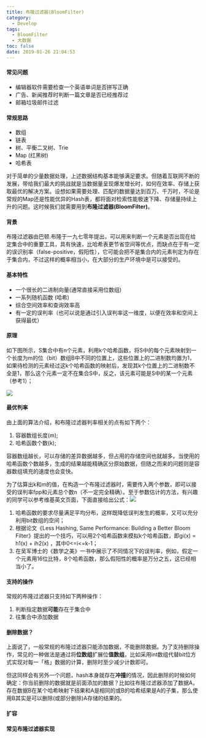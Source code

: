 ```yaml
---
title: 布隆过滤器(BloomFilter)
category:
  - Develop
tags:
  - BloomFilter
  - 大数据
toc: false
date: 2019-01-26 21:04:53
---
```


#### 常见问题

- 编辑器软件需要检查一个英语单词是否拼写正确
- 广告、新闻推荐时判断一篇文章是否已经推荐过
- 邮箱垃圾邮件过滤

#### 常规思路

- 数组
- 链表
- 树、平衡二叉树、Trie
- Map (红黑树)
- 哈希表

对于简单的少量数据处理，上述数据结构基本能够满足要求。但随着互联网不断的发展，带给我们最大的挑战就是当数据量呈现爆发增长时，如何在效率、存储上获取最优的解决方案。设想如果需要处理、匹配的数据量达到百万、千万时，不论是常规的Map还是性能优异的Hash表，都将面对检索性能极速下降、存储量持续上升的问题。这时候我们就需要用到**布隆过滤器(BloomFilter)**。

#### 背景

布隆过滤器由巴顿.布隆于一九七零年提出，可以用来判断一个元素是否出现在给定集合中的重要工具，具有快速，比哈希表更节省空间等优点，而缺点在于有一定的误识别率（false-positive，假阳性），它可能会把不是集合内的元素判定为存在于集合内，不过这样的概率相当小，在大部分的生产环境中是可以接受的。

#### 基本特性

- 一个很长的二进制向量(通常直接采用位数组)
- 一系列随机函数 (哈希)
- 综合空间效率和查询效率高
- 有一定的误判率（也可以说是通过引入误判率这一维度，以便在效率和空间上获得最优）

#### 原理

如下图所示，S集合中有n个元素，利用k个哈希函数，将S中的每个元素映射到一个长度为m的位（bit）数组B中不同的位置上，这些位置上的二进制数均置为1，如果待检测的元素经过这k个哈希函数的映射后，发现其k个位置上的二进制数不全是1，那么这个元素一定不在集合S中，反之，该元素可能是S中的某一个元素（参考1）；

![](http://blog.techpoetry.cn/img/1609ba689562e6e1.jpeg)

#### 最优判率

由上面的算法介绍，和布隆过滤器判率相关的点有如下两个：

1. 容器数组长度(m);
2. 哈希函数个数(k);

容器数组越长，可以存储的差异数据越多，但占用的存储空间也就越多。当使用的哈希函数个数越多，生成的结果越能精确区分原始数据，但随之而来的问题则是容器数组填充的速度也会变快。

为了估算出k和m的值，在构造一个布隆过滤器时，需要传入两个参数，即可以接受的误判率fpp和元素总个数n（不一定完全精确）。至于参数估计的方法，有兴趣的同学可以参考维基英文页面，下面直接给出公式：![](http://blog.techpoetry.cn/img/1609ba6895bdeb30.jpeg)

1. 哈希函数的要求尽量满足平均分布，这样既降低误判发生的概率，又可以充分利用bit数组的空间；
2. 根据论文《Less Hashing, Same Performance: Building a Better Bloom Filter》提出的一个技巧，可以用2个哈希函数来模拟k个哈希函数，即gi(x) = h1(x) + ih2(x) ，其中0<=i<=k-1； 
3. 在吴军博士的《数学之美》一书中展示了不同情况下的误判率，例如，假定一个元素用16位比特，8个哈希函数，那么假阳性的概率是万分之五，这已经相当小了。

#### 支持的操作

常规的布隆过滤器只支持如下两种操作：

1. 判断指定数据**可能**存在于集合中
2. 往集合中添加数据

#### 删除数据？

上面说了，一般常规的布隆过滤器只能添加数据，不能删除数据。为了支持删除操作，常见的一种做法是通过将**位数组**扩展位**值数组**，比如采用int数组代替bit位方式实现对每一「格」数据的计算，删除时至少减少计数即可。

但这同样会有另外一个问题，hash本身就存在**冲撞**的情况，因此删除的时候如何确定：你当前删除的数据就是前面添加的数据？比如往布隆过滤器添加了数据A，存在数据B在某个哈希映射下结果和A是相同的或B的哈希结果是A的子集，那么使用B其实是可以删除(或部分删除)A存储的结果的。

#### 扩容

#### 常见布隆过滤器实现